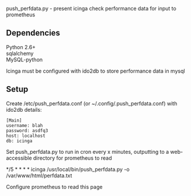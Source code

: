 push_perfdata.py - present icinga check performance data for input to prometheus

Dependencies
------------

Python 2.6+  
sqlalchemy  
MySQL-python  

Icinga must be configured with ido2db to store performance data in mysql

Setup
-----

Create /etc/push_perfdata.conf  (or ~/.config/.push_perfdata.conf) with ido2db details:

```
[Main]
username: blah
password: asdfq3
host: localhost
db: icinga
```

Set push_perfdata.py to run in cron every x minutes, outputting to a web-accessible directory for prometheus to read

*/5 * * * * icinga /usr/local/bin/push_perfdata.py -o /var/www/html/perfdata.txt  

Configure prometheus to read this page

